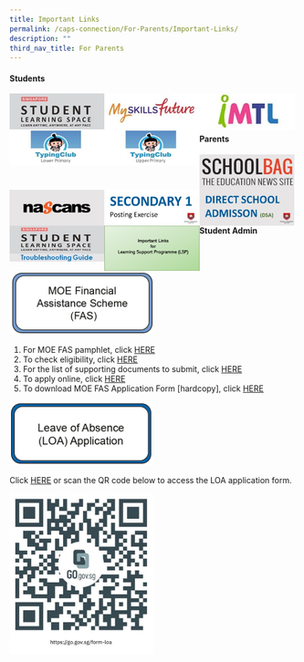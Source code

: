 ```yaml
---
title: Important Links
permalink: /caps-connection/For-Parents/Important-Links/
description: ""
third_nav_title: For Parents
---
```

#### Students

<a href="https://vle.learning.moe.edu.sg/login"><img src="/images/SLS.jpeg" 
     style="width:33%;float:left"></a>
		 
<a href="https://www.myskillsfuture.sg/content/student/en/primary/about/myskillsfuture-for-students.html"><img src="/images/My%20SkillsFuture.jpeg" 
     style="width:33%;float:left"></a>
		 

<a href="https://imtl.moe.edu.sg/cos/o.x?c=/ca7_imtl/user&func=login"><img src="/images/iMTL.jpeg" 
     style="width:33%;float:left"></a>
		 
<a href="https://caps1771.typingclub.com/"><img src="/images/Typing%20Club%20(Lower_Upper%20Pri).jpeg" 
     style="width:33%;float:left"></a>
		 
<a href="https://caps1771.typingclub.com/"><img src="/images/upper.jpeg" 
     style="width:33%;float:left"></a>
		 
<br>
<br>
<br>

#### Parents

<a href="https://www.schoolbag.edu.sg/"><img src="/images/Schoolbag.jpeg" 
     style="width:33%;float:left"></a>
		 
<a href="https://www.nascans.com/"><img src="/images/Nascans.jpeg" 
     style="width:33%;float:left"></a>
		 
<a href="https://beta.moe.gov.sg/secondary/s1-posting/"><img src="/images/Sec1posting.jpeg" 
     style="width:33%;float:left"></a>
		 

<a href="https://beta.moe.gov.sg/secondary/dsa/"><img src="/images/DSA.jpeg" 
     style="width:33%;float:left"></a>
		 
<a href="https://static.learning.moe.edu.sg/UserGuide/login-troubleshooting.html"><img src="/images/SLS%20Troubleshooting%20Guide.jpeg" 
     style="width:33%;float:left"></a>
		 
<a href="https://docs.google.com/presentation/d/e/2PACX-1vR3BGx41jZr4Rvhf5mTlxcuA6jP8sUslkBnwAp6sQ2QmFISluU7ZiR75Em0futpQw/pub?start=false&loop=false&delayms=3000&slide=id.p1"><img src="/images/lsp.png" 
     style="width:33%;float:left"></a>
		 
#### Student Admin

<img src="/images/moe%20fas.png" 
     style="width:50%">
		 
1.  For MOE FAS pamphlet, click [HERE](https://drive.google.com/file/d/1Kqvok8983uLYvse4jS7jV4hwXe2rLfHt/view?usp=sharing)
2.  To check eligibility, click [HERE](https://www.moe.gov.sg/financial-matters/financial-assistance%20)
3.  For the list of supporting documents to submit, click [HERE](https://drive.google.com/file/d/1Izc-2CHsnbQdFof_oK2L0PUGDvy17OQ9/view?usp=sharing)
4.  To apply online, click [HERE](https://go.gov.sg/moe-efas)
5.  To download MOE FAS Application Form \[hardcopy\], click [HERE](https://drive.google.com/file/d/1GjQ0DXDQIeZ1rxaiZHSpIp0e6VYT7htG/view?usp=sharing)

<img src="/images/loa.png" 
     style="width:50%">
		 
Click [HERE](https://form.gov.sg/#!/60fba258d0fde70012525a82) or scan the QR code below to access the LOA application form.


<img src="/images/LOA%20QR%20Code.jpeg" 
     style="width:50%">
